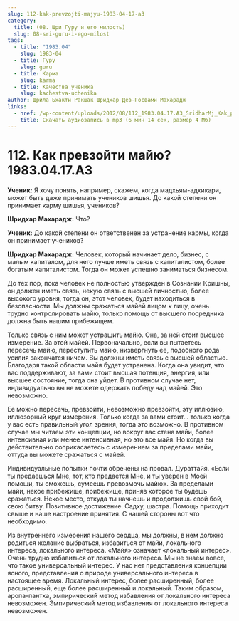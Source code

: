 ```yaml
---
slug: 112-kak-prevzojti-majyu-1983-04-17-a3
category:
  title: (08. Шри Гуру и его милость)
  slug: 08-sri-guru-i-ego-milost
tags:
  - title: "1983.04"
    slug: 1983-04
  - title: Гуру
    slug: guru
  - title: Карма
    slug: karma
  - title: Качества ученика
    slug: kachestva-uchenika
author: Шрила Бхакти Ракшак Шридхар Дев-Госвами Махарадж
links:
  - href: /wp-content/uploads/2012/08/112_1983.04.17.A3_SridharMj_Kak_prevzoyti_mayu.mp3
    title: Скачать аудиозапись в mp3 (6 мин 14 сек, размер 4 Мб)
---
```


# 112. Как превзойти майю? 1983.04.17.A3

**Ученик:** Я хочу понять, например, скажем, когда мадхьям-адхикари, может быть даже принимать учеников шишья. До какой степени он принимает карму шишья, учеников?

**Шридхар Махарадж:** Что?

**Ученик:** До какой степени он ответственен за устранение кармы, когда он принимает учеников?

**Шридхар Махарадж:** Человек, который начинает дело, бизнес, с малым капиталом, для него лучше иметь связь с капиталистом, более богатым капиталистом. Тогда он может успешно заниматься бизнесом.

До тех пор, пока человек не полностью утвержден в Сознании Кришны, он должен иметь связь, некую связь с высшей личностью, более высокого уровня, тогда он, этот человек, будет находиться в безопасности. Мы должны сражаться майей лицом к лицу, очень трудно контролировать майю, только помощь от высшего посредника должна быть нашим прибежищем.

Только связь с ним может устрашить майю. Она, за ней стоит высшее измерение. За этой майей. Первоначально, если вы пытаетесь пересечь майю, переступить майю, низвергнуть ее, подобного рода усилия закончатся ничем. Вы должны иметь связь с высшей областью. Благодаря такой области майя будет устранена. Когда она увидит, что вас поддерживают, за вами стоит высшая потенция, энергия, или высшее состояние, тогда она уйдет. В противном случае нет, индивидуально вы не можете одержать победу над майей. Это невозможно.

Ее можно пересечь, превзойти, невозможно превзойти, эту иллюзию, иллюзорный круг измерения. Только когда за вами стоит… только когда у вас есть правильный угол зрения, тогда это возможно. В противном случае мы читаем эти концепции, но вокруг вас стена майи, более интенсивная или менее интенсивная, но это все майя. Но когда вы действительно соприкасаетесь с измерением за пределами майи, оттуда вы можете сражаться с майей.

Индивидуальные попытки почти обречены на провал. Дураттайя. «Если ты предаешься Мне, тот, кто предается Мне, и ты уверен в Моей помощи, ты сможешь, сумеешь превозмочь майю». За пределами майи, некое прибежище, прибежище, приняв которое ты будешь сражаться. Некое место, откуда ты начнешь и продолжишь свой бой, свою битву. Позитивное достижение. Садху, шастра. Помощь приходит свыше и наше настроение принятия. С нашей стороны вот что необходимо.

Из внутреннего измерения нашего сердца, мы должны, в нем должно родиться желание выбраться, избавиться от майи, локального интереса, локального интереса. «Майя» означает «локальный интерес». Очень трудно избавиться от локального интереса. Мы не знаем вовсе, что такое универсальный интерес. У нас нет представления концепции ясного, представления о природе универсального интереса в настоящее время. Локальный интерес, более расширенный, более расширенный, еще более расширенный и локальный. Таким образом, аропа-пантха, эмпирический метод избавления от локального интереса невозможен. Эмпирический метод избавления от локального интереса невозможен.

